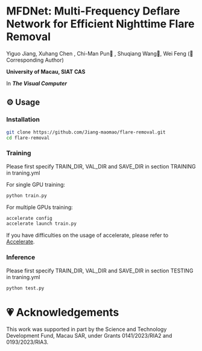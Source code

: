 # MFDNet: Multi-Frequency Deflare Network for Efficient Nighttime Flare Removal

Yiguo Jiang, Xuhang Chen , Chi-Man Pun📮 , Shuqiang Wang📮, Wei Feng (📮 Corresponding Author)

**University of Macau, SIAT CAS**

In ***The Visual Computer***

## ⚙️ Usage
### Installation
```bash
git clone https://github.com/Jiang-maomao/flare-removal.git
cd flare-removal
```

### Training
Please first specify TRAIN_DIR, VAL_DIR and SAVE_DIR in section TRAINING in traning.yml

For single GPU training:
```bash
python train.py
```
For multiple GPUs training:
```bash
accelerate config
accelerate launch train.py
```
If you have difficulties on the usage of accelerate, please refer to <a href="https://github.com/huggingface/accelerate">Accelerate</a>.

### Inference
Please first specify TRAIN_DIR, VAL_DIR and SAVE_DIR in section TESTING in traning.yml
```bash
python test.py
```

# 💗 Acknowledgements
This work was supported in part by the Science and Technology Development Fund, Macau SAR, under Grants 0141/2023/RIA2 and 0193/2023/RIA3.